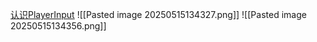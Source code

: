 [认识PlayerInput](file:///D:/Obsidian%20Unity/Unity/Unity%E5%9B%9B%E9%83%A8%E6%9B%B2/Assets/Scripts/Unity%E8%BF%9B%E9%98%B6/InputSystem/%E8%BE%93%E5%85%A5%E7%9B%B8%E5%85%B3/Lesson10_%E8%AE%A4%E8%AF%86PlayerInput.cs)
![[Pasted image 20250515134327.png]]
![[Pasted image 20250515134356.png]]